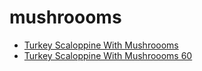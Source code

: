 # mushroooms

 * [Turkey Scaloppine With Mushroooms](../../index/t/turkey-scaloppine-with-mushroooms-60.json)
 * [Turkey Scaloppine With Mushroooms 60](../../index/t/turkey-scaloppine-with-mushroooms-60.json)
